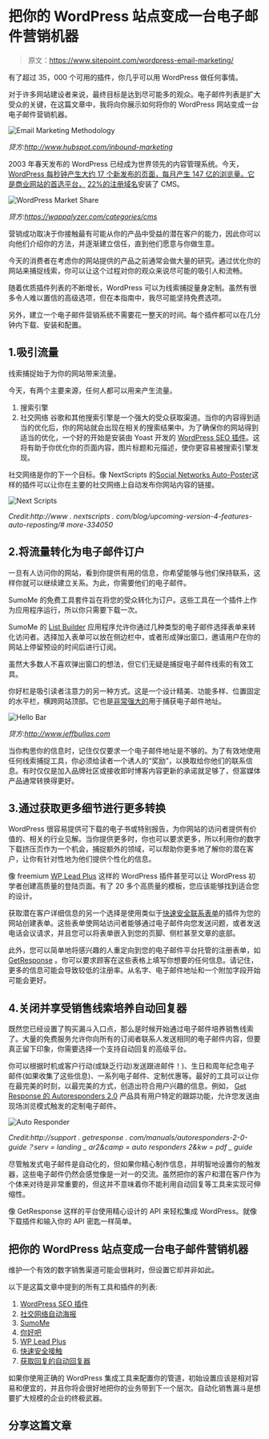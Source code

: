 # 把你的 WordPress 站点变成一台电子邮件营销机器

> 原文：<https://www.sitepoint.com/wordpress-email-marketing/>

有了超过 35，000 个可用的插件，你几乎可以用 WordPress 做任何事情。

对于许多网站建设者来说，最终目标是达到尽可能多的观众。电子邮件列表是扩大受众的关键，在这篇文章中，我将向你展示如何将你的 WordPress 网站变成一台电子邮件营销机器。

![Email Marketing Methodology](img/991e745efafbff585ba8fdc2ff538911.png)

*贷方:http://www.hubspot.com/inbound-marketing*

2003 年春天发布的 WordPress 已经成为世界领先的内容管理系统。今天， [WordPress 每秒钟产生大约 17 个新发布的页面，每月产生 147 亿的浏览量。它是商业网站的首选平台，](http://torquemag.io/13-surprising-wordpress-statistics/) [22%的注册域名](https://managewp.com/14-surprising-statistics-about-wordpress-usage)安装了 CMS。

![WordPress Market Share](img/18092832379d27a306d08186733dade7.png)

*贷方:https://wappalyzer.com/categories/cms*

营销成功取决于你接触最有可能从你的产品中受益的潜在客户的能力，因此你可以向他们介绍你的方法，并逐渐建立信任，直到他们愿意与你做生意。

今天的消费者在考虑你的网站提供的产品之前通常会做大量的研究。通过优化你的网站来捕捉线索，你可以让这个过程对你的观众来说尽可能的吸引人和流畅。

随着优质插件列表的不断增长，WordPress 可以为线索捕捉量身定制。虽然有很多令人难以置信的高级选项，但在本指南中，我尽可能坚持免费选项。

另外，建立一个电子邮件营销系统不需要花一整天的时间。每个插件都可以在几分钟内下载、安装和配置。

## 1.吸引流量

线索捕捉始于为你的网站带来流量。

今天，有两个主要来源，任何人都可以用来产生流量。

1.  搜索引擎
2.  社交网络
    谷歌和其他搜索引擎是一个强大的受众获取渠道。当你的内容得到适当的优化后，你的网站就会出现在相关的搜索结果中。为了确保你的网站得到适当的优化，一个好的开始是安装由 Yoast 开发的 [WordPress SEO 插件](https://yoast.com/wordpress/plugins/seo/)。这将有助于你优化你的页面内容，图片标题和元描述，使你更容易被搜索引擎发现。

社交网络是你的下一个目标。像 NextScripts 的[Social Networks Auto-Poster](https://wordpress.org/plugins/social-networks-auto-poster-facebook-twitter-g/)这样的插件可以让你在主要的社交网络上自动发布你网站内容的链接。

![Next Scripts](img/f14cd6e9a48fd8fa4a7f389b78bbe7ec.png)

*Credit:http://www . nextscripts . com/blog/upcoming-version-4-features-auto-reposting/# more-334050*

## 2.将流量转化为电子邮件订户

一旦有人访问你的网站，看到你提供有用的信息，你希望能够与他们保持联系，这样你就可以继续建立关系。为此，你需要他们的电子邮件。

SumoMe 的免费工具套件旨在将您的受众转化为订户。这些工具在一个插件上作为应用程序运行，所以你只需要下载一次。

SumoMe 的 [List Builder](http://sumome.com/app/list-builder) 应用程序允许你通过几种类型的电子邮件选择表单来转化访问者。选择加入表单可以放在侧边栏中，或者形成弹出窗口，邀请用户在你的网站上停留预设的时间后进行订阅。

虽然大多数人不喜欢弹出窗口的想法，但它们无疑是捕捉电子邮件线索的有效工具。

你好栏是吸引读者注意力的另一种方式。这是一个设计精美、功能多样、位置固定的水平栏，横跨网站顶部。它也是[非常强大的](http://diythemes.com/thesis/hello-bar-email-subscribers/)用于捕获电子邮件地址。

![Hello Bar](img/0fc6e872554c2962fa199c28730be3cf.png)

*贷方:http://www.jeffbullas.com*

当你构思你的信息时，记住仅仅要求一个电子邮件地址是不够的。为了有效地使用任何线索捕捉工具，你必须给读者一个诱人的“奖励”，以换取给你他们的联系信息。有时仅仅是加入品牌社区或接收即时博客内容更新的承诺就足够了，但富媒体产品通常转换得更好。

## 3.通过获取更多细节进行更多转换

WordPress 很容易提供可下载的电子书或特别报告，为你网站的访问者提供有价值的、相关的行业见解。当你提供更多时，你也可以要求更多，所以利用你的数字下载挤压页作为一个机会，捕捉额外的领域，可以帮助你更多地了解你的潜在客户，让你有针对性地为他们提供个性化的信息。

像 freemium [WP Lead Plus](http://wpleadplus.com/) 这样的 WordPress 插件甚至可以让 WordPress 初学者创建高质量的登陆页面。有了 20 多个高质量的模板，您应该能够找到适合您的设计。

获取潜在客户详细信息的另一个选择是使用类似于[快速安全联系表单](http://www.fastsecurecontactform.com/)的插件为您的网站创建表单。这些表单使网站访问者能够通过电子邮件向您发送问题，或者发送电话会议请求，并且您可以将表单嵌入到您的页脚、侧栏甚至文章的底部。

此外，您可以简单地将感兴趣的人重定向到您的电子邮件平台托管的注册表单，如 [GetResponse](http://www.getresponse.com/) 。你可以要求顾客在这些表格上填写你想要的任何信息。请记住，更多的信息可能会导致较低的注册率。从名字、电子邮件地址和一个附加字段开始可能会更好。

## 4.关闭并享受销售线索培养自动回复器

既然您已经设置了购买漏斗入口点，那么是时候开始通过电子邮件培养销售线索了。大量的免费服务允许你向所有的订阅者联系人发送相同的电子邮件内容，但要真正留下印象，你需要选择一个支持自动回复的高级平台。

你可以根据时机或客户行动(或缺乏行动)发送跟进邮件！)、生日和周年纪念电子邮件(如果收集了这些信息)、一系列电子邮件、定制优惠等。最好的工具可以让你在最完美的时刻，以最完美的方式，创造出符合用户兴趣的信息。例如， [Get Response 的 Autoresponders 2.0](http://www.getresponse.com/features/autoresponder.html) 产品具有用户特定的跟踪功能，允许您发送由现场浏览模式触发的定制电子邮件。

![Auto Responder](img/ca3bbc24c9354bdab09c7f1241eab708.png)

*Credit:http://support . getresponse . com/manuals/autoresponders-2-0-guide？serv = landing _ ar2&camp = auto responders 2&kw = pdf _ guide*

尽管触发式电子邮件是自动化的，但如果你精心制作信息，并明智地设置你的触发器，这些电子邮件仍然会感觉像是一对一的交流。虽然把你的客户和潜在客户作为个体来对待是非常重要的，但这并不意味着你不能利用自动回复等工具来实现可伸缩性。

像 GetResponse 这样的平台使用精心设计的 API 来轻松集成 WordPress。就像下载插件和输入你的 API 密匙一样简单。

## 把你的 WordPress 站点变成一台电子邮件营销机器

维护一个有效的数字销售渠道可能会很耗时，但设置它却并非如此。

以下是这篇文章中提到的所有工具和插件的列表:

1.  [WordPress SEO 插件](https://yoast.com/wordpress/plugins/seo/)
2.  [社交网络自动海报](https://wordpress.org/plugins/social-networks-auto-poster-facebook-twitter-g/)
3.  [SumoMe](http://sumome.com/instructions#wordpress)
4.  [你好吧](https://www.hellobar.com/)
5.  [WP Lead Plus](http://wpleadplus.com/)
6.  [快速安全接触](http://www.fastsecurecontactform.com/)
7.  [获取回复的自动回复器](http://www.getresponse.com/features/autoresponder.html)

如果你使用正确的 WordPress 集成工具来配置你的管道，初始设置应该是相对容易和便宜的，并且你将会很好地把你的业务带到下一个层次。自动化销售漏斗是想要扩大规模的企业的终极武器。

## 分享这篇文章